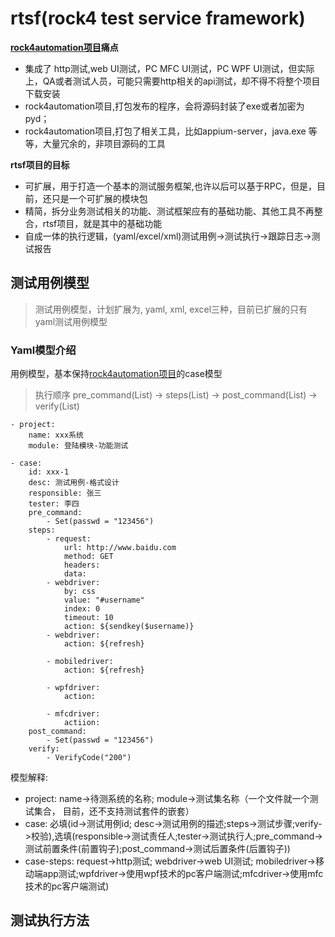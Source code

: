 # rtsf(rock4 test service framework)

**[rock4automation项目](https://github.com/RockFeng0/rock4automation)痛点**
- 集成了 http测试,web UI测试，PC MFC UI测试，PC WPF UI测试，但实际上，QA或者测试人员，可能只需要http相关的api测试，却不得不将整个项目下载安装
- rock4automation项目,打包发布的程序，会将源码封装了exe或者加密为pyd；
- rock4automation项目,打包了相关工具，比如appium-server，java.exe 等等，大量冗余的，非项目源码的工具

**rtsf项目的目标**
- 可扩展，用于打造一个基本的测试服务框架,也许以后可以基于RPC，但是，目前，还只是一个可扩展的模块包
- 精简，拆分业务测试相关的功能、测试框架应有的基础功能、其他工具不再整合，rtsf项目，就是其中的基础功能
- 自成一体的执行逻辑，(yaml/excel/xml)测试用例->测试执行->跟踪日志->测试报告

## 测试用例模型

> 测试用例模型，计划扩展为, yaml, xml, excel三种，目前已扩展的只有yaml测试用例模型

### Yaml模型介绍

用例模型，基本保持[rock4automation项目](https://github.com/RockFeng0/rock4automation)的case模型

> 执行顺序  pre_command(List) -> steps(List) -> post_command(List) -> verify(List)


```# yaml测试用例，模型示例:
- project:
    name: xxx系统
    module: 登陆模块-功能测试
    
- case:
    id: xxx-1
    desc: 测试用例-格式设计
    responsible: 张三
    tester: 李四
    pre_command:
        - Set(passwd = "123456")
    steps:
        - request:
            url: http://www.baidu.com
            method: GET
            headers:
            data:
        - webdriver:
            by: css
            value: "#username"
            index: 0
            timeout: 10
            action: ${sendkey($username)}
        - webdriver:
            action: ${refresh}

        - mobiledriver:
            action: ${refresh}
            
        - wpfdriver:
            action: 
            
        - mfcdriver:
            actiion:
    post_command:
        - Set(passwd = "123456")
    verify:
        - VerifyCode("200")
```

模型解释:
- project: name->待测系统的名称; module->测试集名称（一个文件就一个测试集合， 目前，还不支持测试套件的嵌套）
- case: 必填(id->测试用例id; desc->测试用例的描述;steps->测试步骤;verify->校验),选填(responsible->测试责任人;tester->测试执行人;pre_command->测试前置条件(前置钩子);post_command->测试后置条件(后置钩子))
- case-steps: request->http测试; webdriver->web UI测试; mobiledriver->移动端app测试;wpfdriver->使用wpf技术的pc客户端测试;mfcdriver->使用mfc技术的pc客户端测试)

## 测试执行方法

